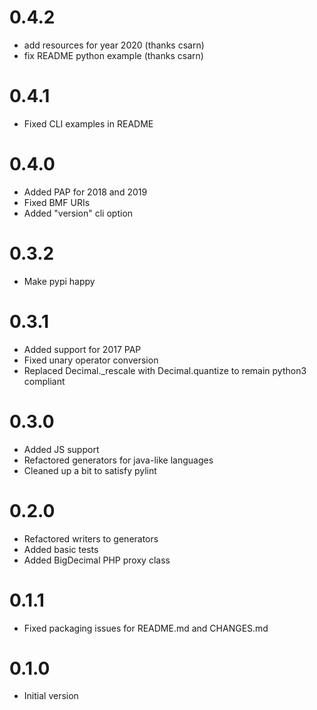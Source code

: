 # 0.4.2
* add resources for year 2020 (thanks csarn)
* fix README python example (thanks csarn)

# 0.4.1
* Fixed CLI examples in README

# 0.4.0
* Added PAP for 2018 and 2019
* Fixed BMF URIs
* Added "version" cli option 

# 0.3.2
* Make pypi happy

# 0.3.1
* Added support for 2017 PAP
* Fixed unary operator conversion
* Replaced Decimal.\_rescale with Decimal.quantize to
  remain python3 compliant

# 0.3.0
* Added JS support
* Refactored generators for java-like languages
* Cleaned up a bit to satisfy pylint

# 0.2.0
* Refactored writers to generators
* Added basic tests
* Added BigDecimal PHP proxy class

# 0.1.1
* Fixed packaging issues for README.md and CHANGES.md

# 0.1.0
* Initial version
